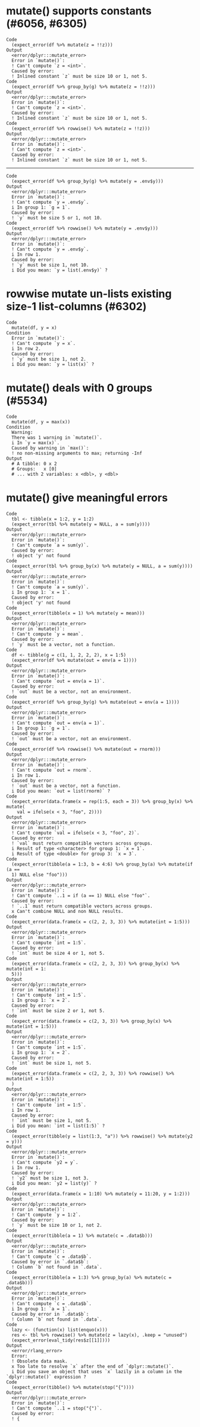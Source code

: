 # mutate() supports constants (#6056, #6305)

    Code
      (expect_error(df %>% mutate(z = !!z)))
    Output
      <error/dplyr:::mutate_error>
      Error in `mutate()`:
      ! Can't compute `z = <int>`.
      Caused by error:
      ! Inlined constant `z` must be size 10 or 1, not 5.
    Code
      (expect_error(df %>% group_by(g) %>% mutate(z = !!z)))
    Output
      <error/dplyr:::mutate_error>
      Error in `mutate()`:
      ! Can't compute `z = <int>`.
      Caused by error:
      ! Inlined constant `z` must be size 10 or 1, not 5.
    Code
      (expect_error(df %>% rowwise() %>% mutate(z = !!z)))
    Output
      <error/dplyr:::mutate_error>
      Error in `mutate()`:
      ! Can't compute `z = <int>`.
      Caused by error:
      ! Inlined constant `z` must be size 10 or 1, not 5.

---

    Code
      (expect_error(df %>% group_by(g) %>% mutate(y = .env$y)))
    Output
      <error/dplyr:::mutate_error>
      Error in `mutate()`:
      ! Can't compute `y = .env$y`.
      i In group 1: `g = 1`.
      Caused by error:
      ! `y` must be size 5 or 1, not 10.
    Code
      (expect_error(df %>% rowwise() %>% mutate(y = .env$y)))
    Output
      <error/dplyr:::mutate_error>
      Error in `mutate()`:
      ! Can't compute `y = .env$y`.
      i In row 1.
      Caused by error:
      ! `y` must be size 1, not 10.
      i Did you mean: `y = list(.env$y)` ?

# rowwise mutate un-lists existing size-1 list-columns (#6302)

    Code
      mutate(df, y = x)
    Condition
      Error in `mutate()`:
      ! Can't compute `y = x`.
      i In row 2.
      Caused by error:
      ! `y` must be size 1, not 2.
      i Did you mean: `y = list(x)` ?

# mutate() deals with 0 groups (#5534)

    Code
      mutate(df, y = max(x))
    Condition
      Warning:
      There was 1 warning in `mutate()`.
      i In `y = max(x)`.
      Caused by warning in `max()`:
      ! no non-missing arguments to max; returning -Inf
    Output
      # A tibble: 0 x 2
      # Groups:   x [0]
      # ... with 2 variables: x <dbl>, y <dbl>

# mutate() give meaningful errors

    Code
      tbl <- tibble(x = 1:2, y = 1:2)
      (expect_error(tbl %>% mutate(y = NULL, a = sum(y))))
    Output
      <error/dplyr:::mutate_error>
      Error in `mutate()`:
      ! Can't compute `a = sum(y)`.
      Caused by error:
      ! object 'y' not found
    Code
      (expect_error(tbl %>% group_by(x) %>% mutate(y = NULL, a = sum(y))))
    Output
      <error/dplyr:::mutate_error>
      Error in `mutate()`:
      ! Can't compute `a = sum(y)`.
      i In group 1: `x = 1`.
      Caused by error:
      ! object 'y' not found
    Code
      (expect_error(tibble(x = 1) %>% mutate(y = mean)))
    Output
      <error/dplyr:::mutate_error>
      Error in `mutate()`:
      ! Can't compute `y = mean`.
      Caused by error:
      ! `y` must be a vector, not a function.
    Code
      df <- tibble(g = c(1, 1, 2, 2, 2), x = 1:5)
      (expect_error(df %>% mutate(out = env(a = 1))))
    Output
      <error/dplyr:::mutate_error>
      Error in `mutate()`:
      ! Can't compute `out = env(a = 1)`.
      Caused by error:
      ! `out` must be a vector, not an environment.
    Code
      (expect_error(df %>% group_by(g) %>% mutate(out = env(a = 1))))
    Output
      <error/dplyr:::mutate_error>
      Error in `mutate()`:
      ! Can't compute `out = env(a = 1)`.
      i In group 1: `g = 1`.
      Caused by error:
      ! `out` must be a vector, not an environment.
    Code
      (expect_error(df %>% rowwise() %>% mutate(out = rnorm)))
    Output
      <error/dplyr:::mutate_error>
      Error in `mutate()`:
      ! Can't compute `out = rnorm`.
      i In row 1.
      Caused by error:
      ! `out` must be a vector, not a function.
      i Did you mean: `out = list(rnorm)` ?
    Code
      (expect_error(data.frame(x = rep(1:5, each = 3)) %>% group_by(x) %>% mutate(
        val = ifelse(x < 3, "foo", 2))))
    Output
      <error/dplyr:::mutate_error>
      Error in `mutate()`:
      ! Can't compute `val = ifelse(x < 3, "foo", 2)`.
      Caused by error:
      ! `val` must return compatible vectors across groups.
      i Result of type <character> for group 1: `x = 1`.
      i Result of type <double> for group 3: `x = 3`.
    Code
      (expect_error(tibble(a = 1:3, b = 4:6) %>% group_by(a) %>% mutate(if (a ==
      1) NULL else "foo")))
    Output
      <error/dplyr:::mutate_error>
      Error in `mutate()`:
      ! Can't compute `..1 = if (a == 1) NULL else "foo"`.
      Caused by error:
      ! `..1` must return compatible vectors across groups.
      x Can't combine NULL and non NULL results.
    Code
      (expect_error(data.frame(x = c(2, 2, 3, 3)) %>% mutate(int = 1:5)))
    Output
      <error/dplyr:::mutate_error>
      Error in `mutate()`:
      ! Can't compute `int = 1:5`.
      Caused by error:
      ! `int` must be size 4 or 1, not 5.
    Code
      (expect_error(data.frame(x = c(2, 2, 3, 3)) %>% group_by(x) %>% mutate(int = 1:
      5)))
    Output
      <error/dplyr:::mutate_error>
      Error in `mutate()`:
      ! Can't compute `int = 1:5`.
      i In group 1: `x = 2`.
      Caused by error:
      ! `int` must be size 2 or 1, not 5.
    Code
      (expect_error(data.frame(x = c(2, 3, 3)) %>% group_by(x) %>% mutate(int = 1:5)))
    Output
      <error/dplyr:::mutate_error>
      Error in `mutate()`:
      ! Can't compute `int = 1:5`.
      i In group 1: `x = 2`.
      Caused by error:
      ! `int` must be size 1, not 5.
    Code
      (expect_error(data.frame(x = c(2, 2, 3, 3)) %>% rowwise() %>% mutate(int = 1:5))
      )
    Output
      <error/dplyr:::mutate_error>
      Error in `mutate()`:
      ! Can't compute `int = 1:5`.
      i In row 1.
      Caused by error:
      ! `int` must be size 1, not 5.
      i Did you mean: `int = list(1:5)` ?
    Code
      (expect_error(tibble(y = list(1:3, "a")) %>% rowwise() %>% mutate(y2 = y)))
    Output
      <error/dplyr:::mutate_error>
      Error in `mutate()`:
      ! Can't compute `y2 = y`.
      i In row 1.
      Caused by error:
      ! `y2` must be size 1, not 3.
      i Did you mean: `y2 = list(y)` ?
    Code
      (expect_error(data.frame(x = 1:10) %>% mutate(y = 11:20, y = 1:2)))
    Output
      <error/dplyr:::mutate_error>
      Error in `mutate()`:
      ! Can't compute `y = 1:2`.
      Caused by error:
      ! `y` must be size 10 or 1, not 2.
    Code
      (expect_error(tibble(a = 1) %>% mutate(c = .data$b)))
    Output
      <error/dplyr:::mutate_error>
      Error in `mutate()`:
      ! Can't compute `c = .data$b`.
      Caused by error in `.data$b`:
      ! Column `b` not found in `.data`.
    Code
      (expect_error(tibble(a = 1:3) %>% group_by(a) %>% mutate(c = .data$b)))
    Output
      <error/dplyr:::mutate_error>
      Error in `mutate()`:
      ! Can't compute `c = .data$b`.
      i In group 1: `a = 1`.
      Caused by error in `.data$b`:
      ! Column `b` not found in `.data`.
    Code
      lazy <- (function(x) list(enquo(x)))
      res <- tbl %>% rowwise() %>% mutate(z = lazy(x), .keep = "unused")
      (expect_error(eval_tidy(res$z[[1]])))
    Output
      <error/rlang_error>
      Error:
      ! Obsolete data mask.
      x Too late to resolve `x` after the end of `dplyr::mutate()`.
      i Did you save an object that uses `x` lazily in a column in the `dplyr::mutate()` expression ?
    Code
      (expect_error(tibble() %>% mutate(stop("{"))))
    Output
      <error/dplyr:::mutate_error>
      Error in `mutate()`:
      ! Can't compute `..1 = stop("{")`.
      Caused by error:
      ! {

